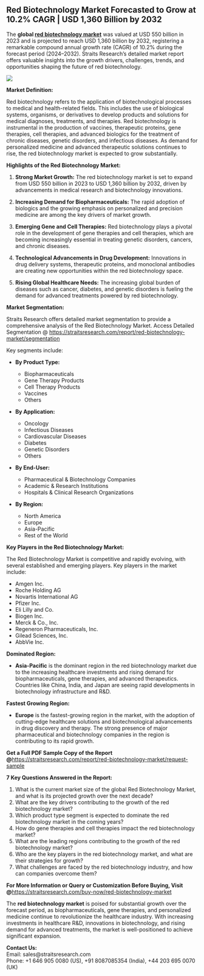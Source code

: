 <article dir="auto" data-testid="conversation-turn-31" data-scroll-anchor="true">
<div>
<div>
<div>
<div>
<div>
<div dir="auto" data-message-author-role="assistant" data-message-id="1e93b8ed-140e-4ff6-bd38-94d89633f690" data-message-model-slug="gpt-4o-mini">
<div>
<div>
<h2 data-start="171" data-end="581">Red Biotechnology Market Forecasted to Grow at 10.2% CAGR | USD 1,360 Billion by 2032</h2>
<p data-start="171" data-end="581">The <strong data-start="175" data-end="210">global <a href="https://straitsresearch.com/report/red-biotechnology-market">red biotechnology market</a></strong>&nbsp;was valued at USD 550 billion in 2023 and is projected to reach USD 1,360 billion by 2032, registering a remarkable compound annual growth rate (CAGR) of 10.2% during the forecast period (2024&ndash;2032). Straits Research&rsquo;s detailed market report offers valuable insights into the growth drivers, challenges, trends, and opportunities shaping the future of red biotechnology.</p>
  <img src="https://blogger.googleusercontent.com/img/b/R29vZ2xl/AVvXsEg-SM8meyfUY0zqXE4DSY-nSOvky5oosVF1TdA3ymfajRnW5SfDvrq0dQCdlRf79G349YGf1LoaHwWpMyiO2q_NJrMiJRW5_AS_e72Jrzp-35-Cv6At1jaMGD95UHjSXeZfMPoZlBcGe2qyUTf9vZoEKL3JZ83_-ULc-r4YFu_avjhJuri_wTY9-k_Y/s954/6.jpg">
<p data-start="583" data-end="605"><strong data-start="583" data-end="605">Market Definition:</strong></p>
<p data-start="607" data-end="1252">Red biotechnology refers to the application of biotechnological processes to medical and health-related fields. This includes the use of biological systems, organisms, or derivatives to develop products and solutions for medical diagnoses, treatments, and therapies. Red biotechnology is instrumental in the production of vaccines, therapeutic proteins, gene therapies, cell therapies, and advanced biologics for the treatment of chronic diseases, genetic disorders, and infectious diseases. As demand for personalized medicine and advanced therapeutic solutions continues to rise, the red biotechnology market is expected to grow substantially.</p>
<p data-start="1254" data-end="1301"><strong data-start="1254" data-end="1301">Highlights of the Red Biotechnology Market:</strong></p>
<ol data-start="1303" data-end="2356">
<li data-start="1303" data-end="1510">
<p data-start="1306" data-end="1510"><strong data-start="1306" data-end="1331">Strong Market Growth:</strong> The red biotechnology market is set to expand from USD 550 billion in 2023 to USD 1,360 billion by 2032, driven by advancements in medical research and biotechnology innovations.</p>
</li>
<li data-start="1512" data-end="1700">
<p data-start="1515" data-end="1700"><strong data-start="1515" data-end="1560">Increasing Demand for Biopharmaceuticals:</strong> The rapid adoption of biologics and the growing emphasis on personalized and precision medicine are among the key drivers of market growth.</p>
</li>
<li data-start="1702" data-end="1942">
<p data-start="1705" data-end="1942"><strong data-start="1705" data-end="1742">Emerging Gene and Cell Therapies:</strong> Red biotechnology plays a pivotal role in the development of gene therapies and cell therapies, which are becoming increasingly essential in treating genetic disorders, cancers, and chronic diseases.</p>
</li>
<li data-start="1944" data-end="2151">
<p data-start="1947" data-end="2151"><strong data-start="1947" data-end="1998">Technological Advancements in Drug Development:</strong> Innovations in drug delivery systems, therapeutic proteins, and monoclonal antibodies are creating new opportunities within the red biotechnology space.</p>
</li>
<li data-start="2153" data-end="2356">
<p data-start="2156" data-end="2356"><strong data-start="2156" data-end="2191">Rising Global Healthcare Needs:</strong> The increasing global burden of diseases such as cancer, diabetes, and genetic disorders is fueling the demand for advanced treatments powered by red biotechnology.</p>
</li>
</ol>
<p data-start="2358" data-end="2382"><strong data-start="2358" data-end="2382">Market Segmentation:</strong></p>
<p data-start="2384" data-end="2609">Straits Research offers detailed market segmentation to provide a comprehensive analysis of the Red Biotechnology Market. Access Detailed Segmentation @ <a href="https://straitsresearch.com/report/red-biotechnology-market/segmentation" target="_new" rel="noopener" data-start="2537" data-end="2609">https://straitsresearch.com/report/red-biotechnology-market/segmentation</a></p>
<p data-start="2611" data-end="2632">Key segments include:</p>
<ul data-start="2634" data-end="3125">
<li data-start="2634" data-end="2755">
<p data-start="2636" data-end="2656"><strong data-start="2636" data-end="2656">By Product Type:</strong></p>
<ul data-start="2659" data-end="2755">
<li data-start="2659" data-end="2679">Biopharmaceuticals</li>
<li data-start="2682" data-end="2705">Gene Therapy Products</li>
<li data-start="2708" data-end="2731">Cell Therapy Products</li>
<li data-start="2734" data-end="2744">Vaccines</li>
<li data-start="2747" data-end="2755">Others</li>
</ul>
</li>
<li data-start="2757" data-end="2889">
<p data-start="2759" data-end="2778"><strong data-start="2759" data-end="2778">By Application:</strong></p>
<ul data-start="2781" data-end="2889">
<li data-start="2781" data-end="2791">Oncology</li>
<li data-start="2794" data-end="2815">Infectious Diseases</li>
<li data-start="2818" data-end="2843">Cardiovascular Diseases</li>
<li data-start="2846" data-end="2856">Diabetes</li>
<li data-start="2859" data-end="2878">Genetic Disorders</li>
<li data-start="2881" data-end="2889">Others</li>
</ul>
</li>
<li data-start="2891" data-end="3039">
<p data-start="2893" data-end="2909"><strong data-start="2893" data-end="2909">By End-User:</strong></p>
<ul data-start="2912" data-end="3039">
<li data-start="2912" data-end="2954">Pharmaceutical &amp; Biotechnology Companies</li>
<li data-start="2957" data-end="2991">Academic &amp; Research Institutions</li>
<li data-start="2994" data-end="3039">Hospitals &amp; Clinical Research Organizations</li>
</ul>
</li>
<li data-start="3041" data-end="3125">
<p data-start="3043" data-end="3057"><strong data-start="3043" data-end="3057">By Region:</strong></p>
<ul data-start="3060" data-end="3125">
<li data-start="3060" data-end="3075">North America</li>
<li data-start="3078" data-end="3086">Europe</li>
<li data-start="3089" data-end="3103">Asia-Pacific</li>
<li data-start="3106" data-end="3125">Rest of the World</li>
</ul>
</li>
</ul>
<p data-start="3127" data-end="3175"><strong data-start="3127" data-end="3175">Key Players in the Red Biotechnology Market:</strong></p>
<p data-start="3177" data-end="3324">The Red Biotechnology Market is competitive and rapidly evolving, with several established and emerging players. Key players in the market include:</p>
<ul data-start="3326" data-end="3525">
<li data-start="3326" data-end="3338">Amgen Inc.</li>
<li data-start="3339" data-end="3357">Roche Holding AG</li>
<li data-start="3358" data-end="3385">Novartis International AG</li>
<li data-start="3386" data-end="3399">Pfizer Inc.</li>
<li data-start="3400" data-end="3419">Eli Lilly and Co.</li>
<li data-start="3420" data-end="3433">Biogen Inc.</li>
<li data-start="3434" data-end="3453">Merck &amp; Co., Inc.</li>
<li data-start="3454" data-end="3487">Regeneron Pharmaceuticals, Inc.</li>
<li data-start="3488" data-end="3511">Gilead Sciences, Inc.</li>
<li data-start="3512" data-end="3525">AbbVie Inc.</li>
</ul>
<p data-start="3527" data-end="3548"><strong data-start="3527" data-end="3548">Dominated Region:</strong></p>
<ul data-start="3549" data-end="3862">
<li data-start="3549" data-end="3862"><strong data-start="3551" data-end="3567">Asia-Pacific</strong> is the dominant region in the red biotechnology market due to the increasing healthcare investments and rising demand for biopharmaceuticals, gene therapies, and advanced therapeutics. Countries like China, India, and Japan are seeing rapid developments in biotechnology infrastructure and R&amp;D.</li>
</ul>
<p data-start="3864" data-end="3891"><strong data-start="3864" data-end="3891">Fastest Growing Region:</strong></p>
<ul data-start="3892" data-end="4192">
<li data-start="3892" data-end="4192"><strong data-start="3894" data-end="3904">Europe</strong> is the fastest-growing region in the market, with the adoption of cutting-edge healthcare solutions and biotechnological advancements in drug discovery and therapy. The strong presence of major pharmaceutical and biotechnology companies in the region is contributing to its rapid growth.</li>
</ul>
<p data-start="4194" data-end="4315"><strong data-start="4194" data-end="4240">Get a Full PDF Sample Copy of the Report @</strong><a href="https://straitsresearch.com/report/red-biotechnology-market/request-sample" target="_new" rel="noopener" data-start="4241" data-end="4315">https://straitsresearch.com/report/red-biotechnology-market/request-sample</a></p>
<p data-start="4317" data-end="4360"><strong data-start="4317" data-end="4360">7 Key Questions Answered in the Report:</strong></p>
<ol data-start="4362" data-end="5059">
<li data-start="4362" data-end="4491">What is the current market size of the global Red Biotechnology Market, and what is its projected growth over the next decade?</li>
<li data-start="4492" data-end="4579">What are the key drivers contributing to the growth of the red biotechnology market?</li>
<li data-start="4580" data-end="4683">Which product type segment is expected to dominate the red biotechnology market in the coming years?</li>
<li data-start="4684" data-end="4764">How do gene therapies and cell therapies impact the red biotechnology market?</li>
<li data-start="4765" data-end="4856">What are the leading regions contributing to the growth of the red biotechnology market?</li>
<li data-start="4857" data-end="4958">Who are the key players in the red biotechnology market, and what are their strategies for growth?</li>
<li data-start="4959" data-end="5059">What challenges are faced by the red biotechnology industry, and how can companies overcome them?</li>
</ol>
<p data-start="5061" data-end="5195"><strong data-start="5061" data-end="5134">For More Information or Query or Customization Before Buying, Visit @</strong><a href="https://straitsresearch.com/buy-now/red-biotechnology-market" target="_new" rel="noopener" data-start="5135" data-end="5195">https://straitsresearch.com/buy-now/red-biotechnology-market</a></p>
<p data-start="5197" data-end="5588">The <strong data-start="5201" data-end="5229">red biotechnology market</strong> is poised for substantial growth over the forecast period, as biopharmaceuticals, gene therapies, and personalized medicine continue to revolutionize the healthcare industry. With increasing investments in healthcare R&amp;D, innovations in biotechnology, and rising demand for advanced treatments, the market is well-positioned to achieve significant expansion.</p>
<p data-start="5590" data-end="5717" data-is-last-node="" data-is-only-node=""><strong data-start="5590" data-end="5605">Contact Us:</strong><br data-start="5605" data-end="5608" />Email: <a rel="noopener" data-start="5615" data-end="5640">sales@straitsresearch.com</a><br data-start="5640" data-end="5643" />Phone: +1 646 905 0080 (US), +91 8087085354 (India), +44 203 695 0070 (UK)</p>
</div>
</div>
</div>
</div>
</div>
</div>
</div>
</div>
</article>
